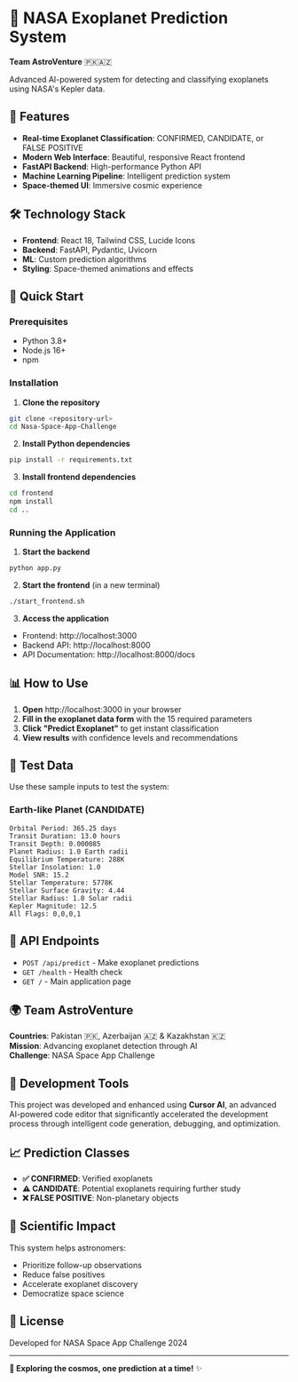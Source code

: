 # 🚀 NASA Exoplanet Prediction System
**Team AstroVenture** 🇵🇰🇦🇿

Advanced AI-powered system for detecting and classifying exoplanets using NASA's Kepler data.

## 🌟 Features

- **Real-time Exoplanet Classification**: CONFIRMED, CANDIDATE, or FALSE POSITIVE
- **Modern Web Interface**: Beautiful, responsive React frontend
- **FastAPI Backend**: High-performance Python API
- **Machine Learning Pipeline**: Intelligent prediction system
- **Space-themed UI**: Immersive cosmic experience

## 🛠️ Technology Stack

- **Frontend**: React 18, Tailwind CSS, Lucide Icons
- **Backend**: FastAPI, Pydantic, Uvicorn
- **ML**: Custom prediction algorithms
- **Styling**: Space-themed animations and effects

## 🚀 Quick Start

### Prerequisites
- Python 3.8+
- Node.js 16+
- npm

### Installation

1. **Clone the repository**
```bash
git clone <repository-url>
cd Nasa-Space-App-Challenge
```

2. **Install Python dependencies**
```bash
pip install -r requirements.txt
```

3. **Install frontend dependencies**
```bash
cd frontend
npm install
cd ..
```

### Running the Application

1. **Start the backend**
```bash
python app.py
```

2. **Start the frontend** (in a new terminal)
```bash
./start_frontend.sh
```

3. **Access the application**
- Frontend: http://localhost:3000
- Backend API: http://localhost:8000
- API Documentation: http://localhost:8000/docs

## 📊 How to Use

1. **Open** http://localhost:3000 in your browser
2. **Fill in the exoplanet data form** with the 15 required parameters
3. **Click "Predict Exoplanet"** to get instant classification
4. **View results** with confidence levels and recommendations

## 🧪 Test Data

Use these sample inputs to test the system:

### Earth-like Planet (CANDIDATE)
```
Orbital Period: 365.25 days
Transit Duration: 13.0 hours
Transit Depth: 0.000085
Planet Radius: 1.0 Earth radii
Equilibrium Temperature: 288K
Stellar Insolation: 1.0
Model SNR: 15.2
Stellar Temperature: 5778K
Stellar Surface Gravity: 4.44
Stellar Radius: 1.0 Solar radii
Kepler Magnitude: 12.5
All Flags: 0,0,0,1
```

## 🎯 API Endpoints

- `POST /api/predict` - Make exoplanet predictions
- `GET /health` - Health check
- `GET /` - Main application page

## 🌍 Team AstroVenture

**Countries**: Pakistan 🇵🇰, Azerbaijan 🇦🇿 & Kazakhstan 🇰🇿  
**Mission**: Advancing exoplanet detection through AI  
**Challenge**: NASA Space App Challenge  

## 🤖 Development Tools

This project was developed and enhanced using **Cursor AI**, an advanced AI-powered code editor that significantly accelerated the development process through intelligent code generation, debugging, and optimization.  

## 📈 Prediction Classes

- **✅ CONFIRMED**: Verified exoplanets
- **⚠️ CANDIDATE**: Potential exoplanets requiring further study
- **❌ FALSE POSITIVE**: Non-planetary objects

## 🔬 Scientific Impact

This system helps astronomers:
- Prioritize follow-up observations
- Reduce false positives
- Accelerate exoplanet discovery
- Democratize space science

## 📝 License

Developed for NASA Space App Challenge 2024

---

**🚀 Exploring the cosmos, one prediction at a time!** ✨
